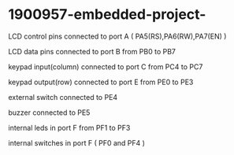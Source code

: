# 1900957-embedded-project-

LCD control pins connected to port A ( PA5(RS),PA6(RW),PA7(EN) )

LCD data pins connected to port B from PB0 to PB7

keypad  input(column) connected to port C from PC4 to PC7

keypad  output(row) connected to port E from PE0 to PE3

external switch connected to PE4

buzzer connected to PE5

internal leds in port F from PF1 to PF3

internal switches in port F ( PF0 and PF4 )
